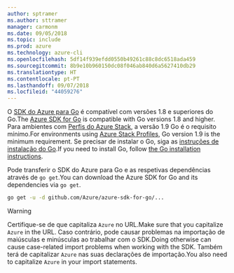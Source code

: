 ```yaml
---
author: sptramer
ms.author: sttramer
manager: carmonm
ms.date: 09/05/2018
ms.topic: include
ms.prod: azure
ms.technology: azure-cli
ms.openlocfilehash: 5df14f939efdd0550b49261c88c8dc6518ada459
ms.sourcegitcommit: 8b9e10b960150dc08f046ab840d6a5627410db29
ms.translationtype: HT
ms.contentlocale: pt-PT
ms.lasthandoff: 09/07/2018
ms.locfileid: "44059276"
---
```

<span data-ttu-id="15d0b-101">O [SDK do Azure para Go](https://github.com/Azure/azure-sdk-for-go) é compatível com versões 1.8 e superiores do Go.</span><span class="sxs-lookup"><span data-stu-id="15d0b-101">The [Azure SDK for Go](https://github.com/Azure/azure-sdk-for-go) is compatible with Go versions 1.8 and higher.</span></span> <span data-ttu-id="15d0b-102">Para ambientes com [Perfis do Azure Stack](/azure/azure-stack/user/azure-stack-version-profiles-go), a versão 1.9 Go é o requisito mínimo.</span><span class="sxs-lookup"><span data-stu-id="15d0b-102">For environments using [Azure Stack Profiles](/azure/azure-stack/user/azure-stack-version-profiles-go), Go version 1.9 is the minimum requirement.</span></span>
<span data-ttu-id="15d0b-103">Se precisar de instalar o Go, siga as [instruções de instalação do Go](https://golang.org/doc/install).</span><span class="sxs-lookup"><span data-stu-id="15d0b-103">If you need to install Go, follow [the Go installation instructions](https://golang.org/doc/install).</span></span>

<span data-ttu-id="15d0b-104">Pode transferir o SDK do Azure para Go e as respetivas dependências através de `go get`.</span><span class="sxs-lookup"><span data-stu-id="15d0b-104">You can download the Azure SDK for Go and its dependencies via `go get`.</span></span>

```bash
go get -u -d github.com/Azure/azure-sdk-for-go/...
```

> [!WARNING]
> <span data-ttu-id="15d0b-105">Certifique-se de que capitaliza `Azure` no URL.</span><span class="sxs-lookup"><span data-stu-id="15d0b-105">Make sure that you capitalize `Azure` in the URL.</span></span> <span data-ttu-id="15d0b-106">Caso contrário, pode causar problemas na importação de maiúsculas e minúsculas ao trabalhar com o SDK.</span><span class="sxs-lookup"><span data-stu-id="15d0b-106">Doing otherwise can cause case-related import problems when working with the SDK.</span></span> <span data-ttu-id="15d0b-107">Também terá de capitalizar `Azure` nas suas declarações de importação.</span><span class="sxs-lookup"><span data-stu-id="15d0b-107">You also need to capitalize `Azure` in your import statements.</span></span>
